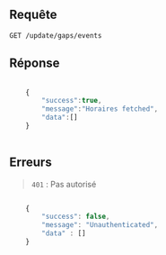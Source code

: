 ## Requête

`GET /update/gaps/events`

## Réponse

```javascript
    
    {
        "success":true,
        "message":"Horaires fetched",
        "data":[]
    }
    
```

## Erreurs

> `401` : Pas autorisé

```javascript

    { 
        "success": false,
        "message": "Unauthenticated",
        "data" : []
    }

```


